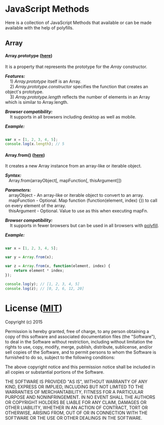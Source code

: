 # JavaScript Methods

Here is a collection of JavaScript Methods that available or can be made available with the help of polyfills.

## Array

#### Array.prototype ([here](https://developer.mozilla.org/en-US/docs/Web/JavaScript/Reference/Global_Objects/Array/prototype))

It is a property that represents the prototype for the *Array* constructor.

***Features:***<br>
&nbsp;&nbsp;&nbsp; 1) *Array.prototype* itself is an Array.
<br>
&nbsp;&nbsp;&nbsp; 2) *Array.prototype.constructor* specifies the function that creates an object's prototype.
<br>
&nbsp;&nbsp;&nbsp; 3) *Array.prototype.length* reflects the number of elements in an Array which is similar to Array.length.

***Browser compatibility:***<br>
&nbsp;&nbsp;&nbsp; It supports in all browsers including desktop as well as mobile.

***Example:***<br>
```javascript

var x = [1, 2, 3, 4, 5];
console.log(x.length); // 5

```

#### Array.from() ([here](https://developer.mozilla.org/en-US/docs/Web/JavaScript/Reference/Global_Objects/Array/from))

It creates a new Array instance from an array-like or iterable object.

***Syntax:***<br>
&nbsp;&nbsp;&nbsp;Array.from(arrayObject[, mapFunction[, thisArgument]])

***Parameters:***<br>
&nbsp;&nbsp;&nbsp;arrayObject - An array-like or iterable object to convert to an array.<br>
&nbsp;&nbsp;&nbsp;mapFunction - Optional. Map function (function(element, index) {}) to call on every element of the array.<br>
&nbsp;&nbsp;&nbsp;thisArgument - Optional. Value to use as this when executing mapFn.<br>

***Browser compatibility:***<br>
&nbsp;&nbsp;&nbsp; It supports in fewer browsers but can be used in all browsers with [polyfill](https://developer.mozilla.org/en-US/docs/Web/JavaScript/Reference/Global_Objects/Array/from#Polyfill).

***Example:***<br>
```javascript

var x = [1, 2, 3, 4, 5];

var y = Array.from(x);

var z = Array.from(x, function(element, index) {
    return element * index;
});

console.log(y); // [1, 2, 3, 4, 5]
console.log(z); // [0, 2, 6, 12, 20]

```













# License ([MIT](https://opensource.org/licenses/MIT))

Copyright (c) 2015

Permission is hereby granted, free of charge, to any person obtaining a copy of this software and associated documentation files (the "Software"), to deal in the Software without restriction, including without limitation the rights to use, copy, modify, merge, publish, distribute, sublicense, and/or sell copies of the Software, and to permit persons to whom the Software is furnished to do so, subject to the following conditions:

The above copyright notice and this permission notice shall be included in all copies or substantial portions of the Software.

THE SOFTWARE IS PROVIDED "AS IS", WITHOUT WARRANTY OF ANY KIND, EXPRESS OR IMPLIED, INCLUDING BUT NOT LIMITED TO THE WARRANTIES OF MERCHANTABILITY, FITNESS FOR A PARTICULAR PURPOSE AND NONINFRINGEMENT. IN NO EVENT SHALL THE AUTHORS OR COPYRIGHT HOLDERS BE LIABLE FOR ANY CLAIM, DAMAGES OR OTHER LIABILITY, WHETHER IN AN ACTION OF CONTRACT, TORT OR OTHERWISE, ARISING FROM, OUT OF OR IN CONNECTION WITH THE SOFTWARE OR THE USE OR OTHER DEALINGS IN THE SOFTWARE.
